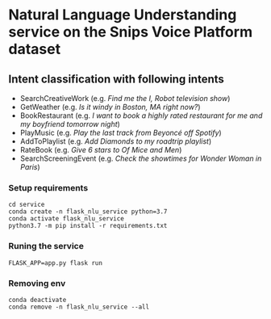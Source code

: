 # Natural Language Understanding service on the Snips Voice Platform dataset

## Intent classification with following intents

- SearchCreativeWork (e.g. _Find me the I, Robot television show_)
- GetWeather (e.g. _Is it windy in Boston, MA right now?_)
- BookRestaurant (e.g. _I want to book a highly rated restaurant for me and my boyfriend tomorrow night_)
- PlayMusic (e.g. _Play the last track from Beyoncé off Spotify_)
- AddToPlaylist (e.g. _Add Diamonds to my roadtrip playlist_)
- RateBook (e.g. _Give 6 stars to Of Mice and Men_)
- SearchScreeningEvent (e.g. _Check the showtimes for Wonder Woman in Paris_)

### Setup requirements

```:bash
cd service
conda create -n flask_nlu_service python=3.7
conda activate flask_nlu_service
python3.7 -m pip install -r requirements.txt
```

### Runing the service

```:bash
FLASK_APP=app.py flask run
```

### Removing env

```:bash
conda deactivate
conda remove -n flask_nlu_service --all
```
